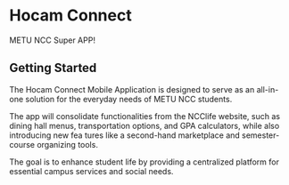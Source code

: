 # Hocam Connect

METU NCC Super APP!

## Getting Started

The Hocam Connect Mobile Application is designed to serve as an all-in-one
solution for the everyday needs of METU NCC students. 
 
The app will consolidate functionalities from the NCClife website, such as dining hall menus,
transportation options, and GPA calculators, while also introducing new fea
tures like a second-hand marketplace and semester-course organizing tools.
 
The goal is to enhance student life by providing a centralized platform for
essential campus services and social needs.
